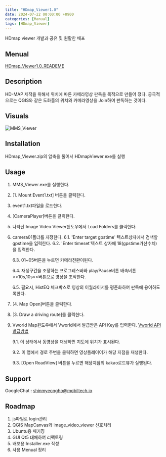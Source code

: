 ```yaml
---
title: "HDmap_Viewer1.0"
date: 2024-07-22 00:00:00 +0900
categories: [Manual]
tags: [HDmap_Viewer]
---
```


HDmap viewer 개발과 공유 및 원활한 배포

## Menual

[HDmap_Viewer1.0_READEME](https://docs.google.com/presentation/d/1OwfA6Q_a3zGi3iah04wsiR9ZaDEcFOwv/edit?usp=drive_link&ouid=110477335478538752374&rtpof=true&sd=true
)

## Description
HD-MAP 제작을 위해서 위치에 따른 카메라영상 판독을 목적으로 만들어 졌다. 궁극적으로는 QGIS와 같은 도화툴의 위치와 카메라영상을 Join하여 판독하는 것이다.

## Visuals
![MMS_Viewer](https://github.com/user-attachments/assets/ade34f9d-f9d6-4ca7-9cb0-e4a5e852b93b)

## Installation
HDmap_Viewer.zip의 압축을 풀어서 HDmapViewer.exe를 실행

## Usage
1. MMS_Viewer.exe를 실행한다.

2. [1. Mount Event1.txt] 버튼을 클릭한다.

3. event1.txt파일을 로드한다.

4. [CameraPlayer]버튼을 클릭한다.

5. 나타난 Image Video Viewer윈도우에서 Load Folders를 클릭한다.

6. camera01폴더를 지정한다.
    6.1. 'Enter target gpstime' 텍스트상자에서 검색할 gpstime을 입력한다.
    6.2. 'Enter timeset'텍스트 상자에 18(gpstime가산수치)을 입력한다.

    6.3. 01~05버튼을 누르면 카메라전환이된다.

    6.4. 재생구간을 조정하는 프로그레스바와 play/Pause버튼 배속버튼 <<10s,10s>>버튼으로 영상을 조작한다.

    6.5. 필요시, HistEQ 체크박스로 영상의 이퀄라이저를 평준화하여 판독에 용이하도록한다.

7. [4. Map Open]버튼을 클릭한다.

8. [3. Draw a driving route]를 클릭한다.

9. Vworld Map윈도우에서 Vworld에서 발급받은 API Key를 입력한다. [Vworld API발급방법](https://docs.google.com/document/d/1PDpejOfeFIY2ktEUiXRAA-JwTfd82PQ-ECly_Mtsn78/edit#heading=h.gjdgxs)

    9.1. 이 상태에서 동영상을 재생하면 지도에 위치가 표시된다.

    9.2. 이 맵에서 경로 주변을 클릭하면 영상플레이어가 해당 지점을 재생한다.

    9.3. [Open RoadView] 버튼을 누르면 해당지점의 kakao로드뷰가 실행된다.

## Support
GoogleChat : shinmyeongho@mobiltech.io

## Roadmap
1. js파일로 login관리
2. QGIS MapCanvas와 image_video_viewer 신호처리
3. Ubuntu용 패키징
4. GUI Qt5 대체하여 리팩토링
5. 배포용 Installer.exe 작성
6. 사용 Menual 정리
